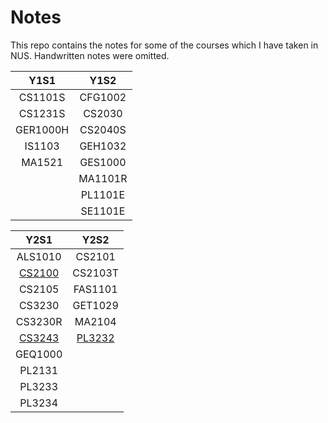 # Notes
This repo contains the notes for some of the courses which I have taken in NUS. Handwritten notes were omitted.

| Y1S1     | Y1S2    |
|:--------:|:-------:|
| CS1101S  | CFG1002 |
| CS1231S  | CS2030  |
| GER1000H | CS2040S |
| IS1103   | GEH1032 |
| MA1521   | GES1000 |
|          | MA1101R |
|          | PL1101E |
|          | SE1101E |

| Y2S1                 | Y2S2             |
|:--------------------:|:----------------:|
| ALS1010              | CS2101           |
| [CS2100](CS2100.pdf) | CS2103T          |
| CS2105               | FAS1101          |
| CS3230               | GET1029          |
| CS3230R              | MA2104           |
| [CS3243](CS3243)     | [PL3232](PL3232) |
| GEQ1000              |                  |
| PL2131               |                  |
| PL3233               |                  |
| PL3234               |                  |
